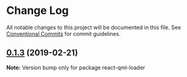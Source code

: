 # Change Log

All notable changes to this project will be documented in this file.
See [Conventional Commits](https://conventionalcommits.org) for commit guidelines.

<a name="0.1.3"></a>
## [0.1.3](https://github.com/longseespace/react-qml/compare/react-qml-loader@0.1.2...react-qml-loader@0.1.3) (2019-02-21)




**Note:** Version bump only for package react-qml-loader
